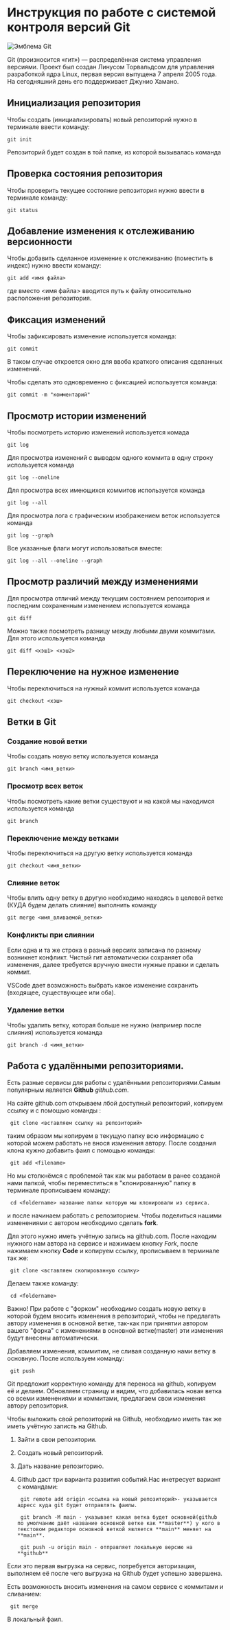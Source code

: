 # **Инструкция по работе с системой контроля версий Git**

![Эмблема Git](git.jpg)

Git (произносится «гит») — распределённая система управления версиями. Проект был создан Линусом Торвальдсом для управления разработкой ядра Linux, первая версия выпущена 7 апреля 2005 года. На сегодняшний день его поддерживает Джунио Хамано.

## Инициализация репозитория

Чтобы создать (инициализировать) новый репозиторий нужно в терминале ввести команду:

    git init

Репозиторий будет создан в той папке, из которой вызывалась команда

## Проверка состояния репозитория

Чтобы проверить текущее состояние репозитория нужно ввести в терминале команду:

    git status

## Добавление изменения к отслеживанию версионности

Чтобы добавить сделанное изменение к отслеживанию (поместить в индекс) нужно ввести команду:

    git add <имя файла>

где вместо <имя файла> вводится путь к файлу относительно расположения репозитория.

## Фиксация изменений

Чтобы зафиксировать изменение используется команда:

    git commit

В таком случае откроется окно для ввоба краткого описания сделанных изменений.

Чтобы сделать это одновременно с фиксацией используется команда:

    git commit -m "комментарий"

## Просмотр истории изменений

Чтобы посмотреть историю изменений используется комада

    git log

Для просмотра изменений с выводом одного коммита в одну строку используется команда

    git log --oneline

Для просмотра всех имеющихся коммитов используется команда

    git log --all

Для просмотра лога с графическим изображением веток используется команда

    git log --graph

Все указанные флаги могут использоваться вместе:

    git log --all --oneline --graph

## Просмотр различий между изменениями

Для просмотра отличий между текущим состоянием репозитория и последним сохраненным изменением используется команда

    git diff

Можно также посмотреть разницу между любыми двуми коммитами. Для этого используется команда

    git diff <хэш1> <хэш2>

## Переключение на нужное изменение

Чтобы переключиться на нужный коммит используется команда

    git checkout <хэш>

## Ветки в Git

### Создание новой ветки

Чтобы создать новую ветку используется команда

    git branch <имя_ветки>

### Просмотр всех веток

Чтобы посмотреть какие ветки существуют и на какой мы находимся используется команда

    git branch

### Переключение между ветками

Чтобы переключиться на другую ветку используется команда

    git checkout <имя_ветки>

### Слияние веток

Чтобы влить одну ветку в другую необходимо находясь в целевой ветке (КУДА будем делать слияние) выполнить команду

    git merge <имя_вливаемой_ветки>

### Конфликты при слиянии

Если одна и та же строка в разный версиях записана по разному возникнет конфликт.
Чистый гит автоматически сохраняет оба изменения, далее требуется вручную внести нужные правки и сделать коммит.

VSСode дает возможность выбрать какое изменение сохранить (входящее, существующее или оба).

### Удаление ветки

Чтобы удалить ветку, которая больше не нужно (например после слияния) используется команда

    git branch -d <имя_ветки>

## Работа с удалёнными репозиториями.

Есть разные сервисы для работы с удалёнными репозиториями.Самым популярным является **Github** *github.com*.

На сайте github.com открываем лбой доступный репозиторий, копируем ссылку и с помощью команды :

     git clone <вставляем ссылку на репозиторий>

таким образом мы копируем в текущую папку всю информацию с которой можем работать не внося изменения автору.
После создания клона кужно добавить фаил с помощью команды:

     git add <filename>
Но мы столкнёмся с проблемой так как мы работаем в ранее созданой нами папкой, чтобы переместиться в "клонированную" папку в терминале прописываем команду:

     cd <foldername> название папки которую мы клонировали из сервиса.
и после начинаем работать с репозиторием.
Чтобы поделиться нашими изменениями с автором необходимо сделать **fork**.

Для этого нужно иметь учётную запись на github.com.
После находим нужного нам автора на сервисе и нажимаем кнопку *Fork*, после нажимаем кнопку **Code** и копируем ссылку, прописываем в терминале так же:

     git clone <вставляем скопированную ссылку>
Делаем также команду:

     cd <foldername>
Важно! При работе с "форком" необходимо создать новую ветку в которой будем вносить изменения в репозиторий, чтобы не предлагать автору изменения в основной ветке, так-как при принятии автором вашего "форка" с изменениями в основной ветке(master) эти изменения будут внесены автоматически.

Добавляем изменения, коммитим, не сливая созданную нами ветку в основную.
После используем команду:

     git push
Git предложит корректную команду для переноса на github, копируем её и делаем.
Обновляем страницу и видим, что добавилась новая ветка со всеми изменениями и коммитами, предлагаем свои изменения автору репозитория.

Чтобы выложить свой репозиторий на Github, необходимо иметь так же иметь учётную записть на Github.
1. Зайти в свои репозитории.
2. Создать новый репозиторий.
3. Дать название репозиторию.
4. Github даст три варианта развития событий.Нас инетресует вариант с командами:

        git remote add origin <ссылка на новый репозиторий>- указывается адресс куда git будет отправлять фаилы.

        git branch -M main - указывает какая ветка будет основной(github по умолчанию даёт название основной ветке как **master**) у кого в текстовом редакторе основной веткой является **main** меняет на **main**.

        git push -u origin main - отправляет локальную версию на **github**

Если это первая выгрузка на сервис, потребуется авторизация, выполняем её после чего выгрузка на Github будет успешно завершена.

Есть возможность вносить изменения на самом сервисе с коммитами и сливанием:

     git merge
В локальный фаил.